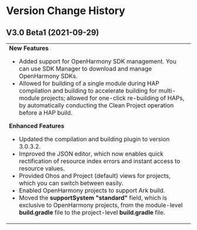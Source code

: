 # Version Change History<a name="EN-US_TOPIC_0000001210143219"></a>

## V3.0 Beta1 \(2021-09-29\)<a name="section21092033115018"></a>

<a name="simpletable19435134375015"></a>
<table id="simpletable19435134375015"><tr id="strow1435543185020"><td valign="top" id="stentry64351943115013"><div class="p" id="p13974162220455"><a name="p13974162220455"></a><a name="p13974162220455"></a><strong id="b0838112318282"><a name="b0838112318282"></a><a name="b0838112318282"></a>New Features</strong><a name="ul11381034104515"></a><a name="ul11381034104515"></a><ul id="ul11381034104515"><li>Added support for OpenHarmony SDK management. You can use SDK Manager to download and manage OpenHarmony SDKs.</li><li>Allowed for building of a single module during HAP compilation and building to accelerate building for multi-module projects; allowed for one-click re-building of HAPs, by automatically conducting the Clean Project operation before a HAP build.</li></ul>
</div>
<div class="p" id="p556811306614"><a name="p556811306614"></a><a name="p556811306614"></a><strong id="b0183135142820"><a name="b0183135142820"></a><a name="b0183135142820"></a>Enhanced Features</strong><a name="ul834518400613"></a><a name="ul834518400613"></a><ul id="ul834518400613"><li>Updated the compilation and building plugin to version 3.0.3.2.</li><li>Improved the JSON editor, which now enables quick rectification of resource index errors and instant access to resource values.</li><li>Provided Ohos and Project (default) views for projects, which you can switch between easily.</li><li>Enabled OpenHarmony projects to support Ark build.</li><li>Moved the <strong id="b19966587296"><a name="b19966587296"></a><a name="b19966587296"></a>supportSystem "standard"</strong> field, which is exclusive to OpenHarmony projects, from the module-level <strong id="b596638162911"><a name="b596638162911"></a><a name="b596638162911"></a>build.gradle</strong> file to the project-level <strong id="b199671680295"><a name="b199671680295"></a><a name="b199671680295"></a>build.gradle</strong> file.</li></ul>
</div>
</td>
</tr>
</table>

